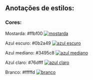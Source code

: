 ## Anotações de estilos:

[](https://github.com/murillocosta/nimbusinsights#nimbus-insights-%EF%B8%8F%EF%B8%8F)

### Cores:

[](https://github.com/murillocosta/nimbusinsights#cores)

Mostarda: #ffbf00  [![mostarda](https://camo.githubusercontent.com/670d26ff0d3aee415f1282c9a85193b1642f0d0cf1b11a795e7ff27cf3eabed5/68747470733a2f2f7669612e706c616365686f6c6465722e636f6d2f32302f6666626630302f3030303030303f746578743d2b)](https://camo.githubusercontent.com/670d26ff0d3aee415f1282c9a85193b1642f0d0cf1b11a795e7ff27cf3eabed5/68747470733a2f2f7669612e706c616365686f6c6465722e636f6d2f32302f6666626630302f3030303030303f746578743d2b)

Azul escuro: #0b2a49  [![azul escuro](https://camo.githubusercontent.com/f14fe61be5efe232a72a41ed42addfb089dadc0eb19eb3743c0a062c8fc165de/68747470733a2f2f7669612e706c616365686f6c6465722e636f6d2f32302f3062326134392f3030303030303f746578743d2b)](https://camo.githubusercontent.com/f14fe61be5efe232a72a41ed42addfb089dadc0eb19eb3743c0a062c8fc165de/68747470733a2f2f7669612e706c616365686f6c6465722e636f6d2f32302f3062326134392f3030303030303f746578743d2b)

Azul mediano: #3495c8  [![azul mediano](https://camo.githubusercontent.com/22a272ceb38c14cc7ea98d8e6f7768fea23c4219f6463502f917f3e2a0db4adc/68747470733a2f2f7669612e706c616365686f6c6465722e636f6d2f32302f3334393563382f3030303030303f746578743d2b)](https://camo.githubusercontent.com/22a272ceb38c14cc7ea98d8e6f7768fea23c4219f6463502f917f3e2a0db4adc/68747470733a2f2f7669612e706c616365686f6c6465722e636f6d2f32302f3334393563382f3030303030303f746578743d2b)

Azul claro: #76dfff  [![azul claro](https://camo.githubusercontent.com/0ec19e62cf3c1b0447cacdce20ad21db02ca8417902472f4244fc0a1d4def015/68747470733a2f2f7669612e706c616365686f6c6465722e636f6d2f32302f3736646666662f3030303030303f746578743d2b)](https://camo.githubusercontent.com/0ec19e62cf3c1b0447cacdce20ad21db02ca8417902472f4244fc0a1d4def015/68747470733a2f2f7669612e706c616365686f6c6465722e636f6d2f32302f3736646666662f3030303030303f746578743d2b)

Branco: #fffffd  [![branco](https://camo.githubusercontent.com/71e4aa4ac26bb1a88dd9cd40bcf63de89d209ad332af8328a36e8cca109162d3/68747470733a2f2f7669612e706c616365686f6c6465722e636f6d2f32302f6666666666642f3030303030303f746578743d2b)](https://camo.githubusercontent.com/71e4aa4ac26bb1a88dd9cd40bcf63de89d209ad332af8328a36e8cca109162d3/68747470733a2f2f7669612e706c616365686f6c6465722e636f6d2f32302f6666666666642f3030303030303f746578743d2b)
